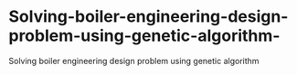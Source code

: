 # Solving-boiler-engineering-design-problem-using-genetic-algorithm-
Solving boiler engineering design problem using genetic algorithm 
